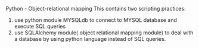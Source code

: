 Python - Object-relational mapping
This contains two scripting practices:
1. use python module MYSQLdb to connect to MYSQL database and execute SQL queries
2. use  SQLAlchemy module( object relational mapping module) to deal with a database by using python language instead of SQL queries.

